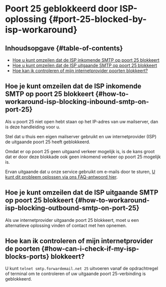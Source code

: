 # Poort 25 geblokkeerd door ISP-oplossing {#port-25-blocked-by-isp-workaround}

## Inhoudsopgave {#table-of-contents}

* [Hoe u kunt omzeilen dat de ISP inkomende SMTP op poort 25 blokkeert](#how-to-workaround-isp-blocking-inbound-smtp-on-port-25)
* [Hoe u kunt omzeilen dat de ISP uitgaande SMTP op poort 25 blokkeert](#how-to-workaround-isp-blocking-outbound-smtp-on-port-25)
* [Hoe kan ik controleren of mijn internetprovider poorten blokkeert?](#how-can-i-check-if-my-isp-blocks-ports)

## Hoe je kunt omzeilen dat de ISP inkomende SMTP op poort 25 blokkeert {#how-to-workaround-isp-blocking-inbound-smtp-on-port-25}

Als u poort 25 niet open hebt staan op het IP-adres van uw mailserver, dan is deze handleiding voor u.

Stel dat u thuis een eigen mailserver gebruikt en uw internetprovider (ISP) de uitgaande poort 25 heeft geblokkeerd.

Omdat er op poort 25 geen uitgaand verkeer mogelijk is, is de kans groot dat er door deze blokkade ook geen inkomend verkeer op poort 25 mogelijk is.

Ervan uitgaande dat u onze service gebruikt om e-mails door te sturen, [U kunt dit probleem oplossen via ons FAQ-antwoord hier](/faq#can-i-forward-emails-to-ports-other-than-25-eg-if-my-isp-has-blocked-port-25).

## Hoe je kunt omzeilen dat de ISP uitgaande SMTP op poort 25 blokkeert {#how-to-workaround-isp-blocking-outbound-smtp-on-port-25}

Als uw internetprovider uitgaande poort 25 blokkeert, moet u een alternatieve oplossing vinden of contact met hen opnemen.

## Hoe kan ik controleren of mijn internetprovider de poorten {#how-can-i-check-if-my-isp-blocks-ports} blokkeert?

U kunt `telnet smtp.forwardemail.net 25` uitvoeren vanaf de opdrachtregel of terminal om te controleren of uw uitgaande poort 25-verbinding is geblokkeerd.